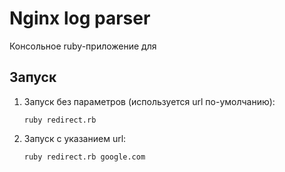 # Nginx log parser

Консольное ruby-приложение для 
   
## Запуск
     
1. Запуск без параметров (используется url по-умолчанию):
   ```
   ruby redirect.rb
   ```
   
1. Запуск с указанием url:
   ```
   ruby redirect.rb google.com
   ```   